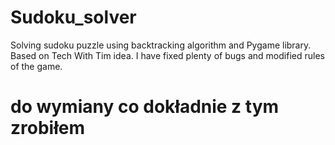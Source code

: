 # Sudoku_solver
Solving sudoku puzzle using backtracking algorithm and Pygame library. Based on Tech With Tim idea. I have fixed plenty of bugs and modified rules of the game. 

# do wymiany co dokładnie z tym zrobiłem 
